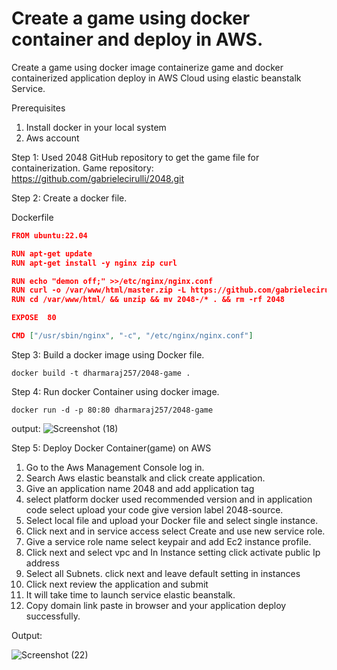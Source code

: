 
# Create a game using docker container and deploy in AWS.

Create a game using docker image containerize game and docker containerized application deploy in AWS Cloud using elastic beanstalk Service. 

Prerequisites 
1.	Install docker in your local system 
2.	Aws account 

Step 1: Used 2048 GitHub repository to get the game file for containerization.
Game repository: https://github.com/gabrielecirulli/2048.git

Step 2: Create a docker file.

Dockerfile
```json
FROM ubuntu:22.04

RUN apt-get update
RUN apt-get install -y nginx zip curl

RUN echo "demon off;" >>/etc/nginx/nginx.conf
RUN curl -o /var/www/html/master.zip -L https://github.com/gabrielecirulli/2048.git
RUN cd /var/www/html/ && unzip && mv 2048-/* . && rm -rf 2048

EXPOSE  80

CMD ["/usr/sbin/nginx", "-c", "/etc/nginx/nginx.conf"]  

```
Step 3: Build a docker image using Docker file.
```
docker build -t dharmaraj257/2048-game .
```
Step 4: Run docker Container using docker image.
```
docker run -d -p 80:80 dharmaraj257/2048-game
```
output:
![Screenshot (18)](https://github.com/dharmaraj257/aws-project/assets/100831265/2a72c5fd-3784-421c-970d-f7030b960ef3)


Step 5: Deploy Docker Container(game) on AWS
1.	Go to the Aws Management Console log in.
2.	Search Aws elastic beanstalk and click create application.
3.	Give an application name 2048 and add application tag 
4.	 select platform docker used recommended version and in application code select upload your code give version label 2048-source.
5.	Select local file and upload your Docker file and select single instance.
6.	Click next and in service access select Create and use new service role.
7.	Give a service role name select keypair and add Ec2 instance profile.
8.	Click next and select vpc and In Instance setting click activate public Ip address
9.	Select all Subnets. click next and leave default setting in instances
10.	Click next review the application and submit
11.	It will take time to launch service elastic beanstalk.
12.	Copy domain link paste in browser and your application deploy successfully.

Output:


![Screenshot (22)](https://github.com/dharmaraj257/aws-project/assets/100831265/52ad1c26-0603-4855-a814-929abe00dca6)







